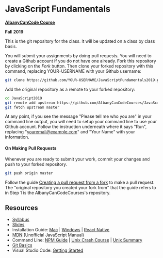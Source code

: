 # JavaScript Fundamentals

**[AlbanyCanCode Course](https://albanycancode.org/)**

**Fall 2019**

This is the git repository for the class. It will be updated on a class by class basis.

You will submit your assignments by doing pull requests. You will need to create a Github account if you do not have one already. Fork this repository by clicking on the _Fork_ button. Then clone your forked repository with this command, replacing YOUR-USERNAME with your Github username:

```bash
git clone https://github.com/YOUR-USERNAME/JavaScriptFundamentals2019.git
```

Add the original repository as a remote to your forked repository:

```bash
cd JavaScript2019
git remote add upstream https://github.com/AlbanyCanCodeCourses/JavaScriptFundamentals2019.git
git fetch upstream master
```

At any point, if you see the message "Please tell me who you are" in your command line output, you will need to setup your command line to use your Github account. Follow the instruction underneath where it says "Run", replacing "youremail@example.com" and "Your Name" with your information.

#### On Making Pull Requests

Whenever you are ready to submit your work, commit your changes and push to your forked repository.

```bash
git push origin master
```

Follow the guide [Creating a pull request from a fork](https://help.github.com/articles/creating-a-pull-request-from-a-fork/) to make a pull request. The "original repository you created your fork from" that the guide refers to in Step 1 is the AlbanyCanCodeCourses's repository.

## Resources

- [Syllabus](https://docs.google.com/document/d/1x3Qeln21_8PWtiAf3aFKyUXlxgPz_TpDNgIy_yePPJQ/edit?usp=sharing)
- [Slides](https://slides.com/accjavascript/decks/2019-javascript-fundamentals)
- Installation Guide: [Mac](docs/InstallationGuideMac.md) | [Windows](docs/InstallationGuideWindows.md) | [React Native](docs/InstallationGuideReactNative.md)
- [MDN](https://developer.mozilla.org/en-US/) (Unofficial JavaScript Manual)
- Command Line: [NPM Guide](https://nodesource.com/blog/an-absolute-beginners-guide-to-using-npm/) | [Unix Crash Course](https://www.vikingcodeschool.com/web-development-basics/a-command-line-crash-course) | [Unix Summary](https://swcarpentry.github.io/shell-novice/reference/)
- [Git Basics](http://rogerdudler.github.io/git-guide/)
- Visual Studio Code: [Getting Started](https://code.visualstudio.com/docs/getstarted/introvideos)

